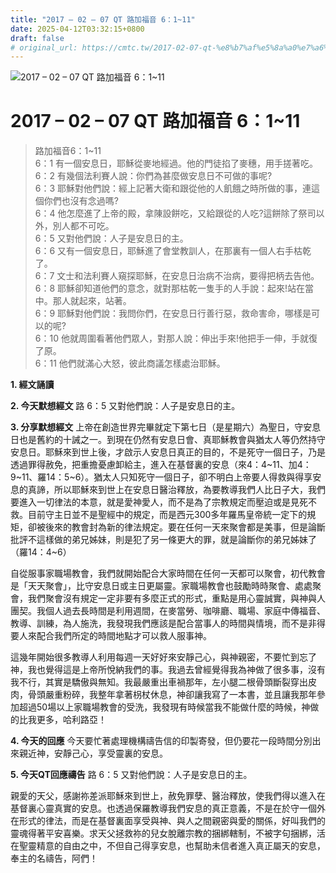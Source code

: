 ```yaml
---
title: "2017 – 02 – 07 QT 路加福音 6：1~11"
date: 2025-04-12T03:32:15+0800
draft: false
# original_url: https://cmtc.tw/2017-02-07-qt-%e8%b7%af%e5%8a%a0%e7%a6%8f%e9%9f%b3-6%ef%bc%9a111
---
```


![2017 – 02 – 07 QT 路加福音 6：1\~11](/images/qt.jpg   "2017 – 02 – 07 QT 路加福音 6：1\~11")

# 2017 – 02 – 07 QT 路加福音 6：1\~11

> 路加福音6：1\~11  
> 6：1 有一個安息日，耶穌從麥地經過。他的門徒掐了麥穗，用手搓著吃。  
> 6：2 有幾個法利賽人說：你們為甚麼做安息日不可做的事呢?  
> 6：3 耶穌對他們說：經上記著大衛和跟從他的人飢餓之時所做的事，連這個你們也沒有念過嗎?  
> 6：4 他怎麼進了上帝的殿，拿陳設餅吃，又給跟從的人吃?這餅除了祭司以外，別人都不可吃。  
> 6：5 又對他們說：人子是安息日的主。  
> 6：6 又有一個安息日，耶穌進了會堂教訓人，在那裏有一個人右手枯乾了。  
> 6：7 文士和法利賽人窺探耶穌，在安息日治病不治病，要得把柄去告他。  
> 6：8 耶穌卻知道他們的意念，就對那枯乾一隻手的人手說：起來!站在當中。那人就起來，站著。  
> 6：9 耶穌對他們說：我問你們，在安息日行善行惡，救命害命，哪樣是可以的呢?  
> 6：10 他就周圍看著他們眾人，對那人說：伸出手來!他把手一伸，手就復了原。  
> 6：11 他們就滿心大怒，彼此商議怎樣處治耶穌。

**1.  經文誦讀**

**2.  今天默想經文**
路 6：5 又對他們說：人子是安息日的主。

**3. 分享默想經文**
上帝在創造世界完畢就定下第七日（是星期六）為聖日，守安息日也是舊約的十誡之一。到現在仍然有安息日會、真耶穌教會與猶太人等仍然持守安息日。耶穌來到世上後，才啟示人安息日真正的目的，不是死守一個日子，乃是透過罪得赦免，把重擔憂慮卸給主，進入在基督裏的安息（來4：4\~11、加4：9\~11、羅14：5\~6）。猶太人只知死守一個日子，卻不明白上帝要人得救與得享安息的真諦，所以耶穌來到世上在安息日醫治釋放，為要教導我們人比日子大，我們要進入一切律法的本意，就是愛神愛人，而不是為了宗教規定而壓迫或是見死不救。目前守主日並不是聖經中的規定，而是西元300多年羅馬皇帝統一定下的規矩，卻被後來的教會封為新的律法規定。要在任何一天來聚會都是美事，但是論斷批評不這樣做的弟兄姊妹，則是犯了另一條更大的罪，就是論斷你的弟兄姊妹了（羅14：4\~6）

自從服事家職場教會，我們就開始配合大家時間在任何一天都可以聚會，初代教會是「天天聚會」，比守安息日或主日更屬靈。家職場教會也鼓勵時時聚會、處處聚會，我們聚會沒有規定一定非要有多麼正式的形式，重點是用心靈誠實，與神與人團契。我個人過去長時間是利用週間，在麥當勞、咖啡廳、職場、家庭中傳福音、教導、訓練，為人施洗，我發現我們應該是配合當事人的時間與情境，而不是非得要人來配合我們所定的時間地點才可以救人服事神。

這幾年開始很多教導人利用每週一天好好來安靜己心，與神親密，不要忙到忘了神，我也覺得這是上帝所悅納我們的事。我過去曾經覺得我為神做了很多事，沒有我不行，其實是驕傲與無知。我最嚴重出車禍那年，左小腿二根骨頭斷裂穿出皮肉，骨頭嚴重粉碎，我整年拿著枴杖休息，神卻讓我寫了一本書，並且讓我那年參加超過50場以上家職場教會的受洗，我發現有時候當我不能做什麼的時候，神做的比我更多，哈利路亞！

**4. 今天的回應**
今天要忙著處理機構禱告信的印製寄發，但仍要花一段時間分別出來親近神，安靜己心，享受靈裏的安息。

**5. 今天QT回應禱告**
路 6：5 又對他們說：人子是安息日的主。

親愛的天父，感謝祢差派耶穌來到世上，赦免罪孽、醫治釋放，使我們得以進入在基督裏心靈真實的安息。也透過保羅教導我們安息的真正意義，不是在於守一個外在形式的律法，而是在基督裏面享受與神、與人之間親密與愛的關係，好叫我們的靈魂得著平安喜樂。求天父拯救祢的兒女脫離宗教的捆綁轄制，不被字句捆綁，活在聖靈精意的自由之中，不但自己得享安息，也幫助未信者進入真正屬天的安息，奉主的名禱告，阿們！
